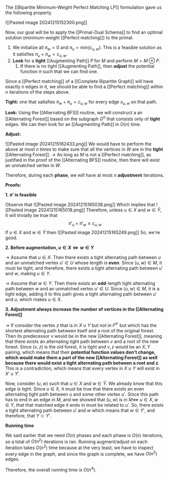 The [[Bipartite Minimum-Weight Perfect Matching LP]] formulation gave us the following property

![[Pasted image 20241215152300.png]]

Now, our goal will be to apply the [[Primal-Dual Schema]] to find an optimal solution (minimum-weight [[Perfect matching]]) to the primal.

1. We initialize all $\pi_{w} = 0$ and $\pi_{u} = min(c_{u,w})$. This is a feasible solution as it satisfies $\pi_{u} + \pi_{w} = c_{u, w}$. 
2. **Look** for a **tight** [[Augmenting Path]] $P$ for $M$ and perform $M = M \oplus P$. 
	1. If there is no tight [[Augmenting Path]], then **adjust** the potential function $\pi$ such that we can find one.

Since a [[Perfect matching]] of a [[Complete Bipartite Graph]] will have exactly $n$ edges in it, we should be able to find a [[Perfect matching]] within $n$ iterations of the steps above.

**Tight:** one that satisfies $\pi_{w} + \pi_{u} = c_{u, w}$ for every edge $x_{u,w}$ on that path. 

**Look:** Using the [[Alternating BFS]] routine, we will construct a an [[Alternating Forest]] based on the subgraph $G^\pi$ that consists only of **tight** edges. We can then look for an [[Augmenting Path]] in $O(n)$ time.

**Adjust:**

![[Pasted image 20241215162433.png]]
We would have to perform the above at most $n$ times to make sure that all the vertices in $W$ are in the **tight** [[Alternating Forest]]. 
	$\rightarrow$ As long as $M$ is not a [[Perfect matching]], as justified in the proof of the [[Alternating BFS]] routine, then there will exist an unmatched vertex in $W$. 

Therefore, during each **phase**, we will have at most $n$ **adjustment** iterations.

**Proofs:**

**1. $\pi'$ is feasible**

Observe that 
![[Pasted image 20241215165038.png]]
Which implies that 
![[Pasted image 20241215165018.png]]
Therefore, unless $u \in X$ and $w \in \bar{Y}$, it will trivially be true that 
$$\pi'_{u} + \pi'_{w} \leq c_{u,w}$$
If $u \in X$ and $w \in \bar{Y}$ then
![[Pasted image 20241215165249.png]]
So, we're good.

**2. Before augmentation, $u \in X \iff w \in Y$**

$\rightarrow$ Assume that $u \in X$. Then there exists a tight alternating path between $u$ and an unmatched vertex $u' \in U$ whose length is **even**. Since $(u,w) \in M$, it must be tight, and therefore, there exists a tight alternating path between $u'$ and $w$, making $u \in Y$. 

$\rightarrow$ Assume that $w \in Y$. Then there exists an **odd**-length tight alternating path between $w$ and an unmatched vertex $u' \in U$. Since $(u, w) \in M$, it is a tight edge, adding it to this path gives a tight alternating path between $u'$ and $u$, which makes $u \in X$. 

**3. Adjustment always increase the number of vertices in the [[Alternating Forest]]**

$\rightarrow$ If consider the vertex $z$ that is in $X \cup Y$ but not in $F^{\pi'}$ but which has the shortest alternating path between itself and a root of the original forest. Then its predecessor $v$ would be in the new [[Alternating Forest]], meaning that there exists an alternating tight path between $v$ and a root of the new forest. Since $(v,z)$ is the old forest, it is tight and $v,z$ would be an $X,Y$ pairing, which means that their **potential function values don't change, which would make them a part of the new [[Alternating Forest]] as well because there would exist a tight alternating path between a root and $z$**. This is a contradiction, which means that every vertex in $X \cup Y$ will exist in $X' \cup Y'$. 

Now, consider $(u,w)$ such that $u \in X$ and $w \in \bar{Y}$. We already know that this edge is tight. Since $u \in X$, it must be true that there exists an even alternating tight path between $u$ and some other vertex $u'$. Since this path has to end in an edge in $M$, and we showed that $(u,w)$ is in $M \iff$ $u \in X, w\in Y$, that that matched edge it ends in must be related to $u'$. So, there exists a tight alternating path between $u'$ and $w$ which means that $w \in Y'$, and therefore, that $Y \subset Y'$. 

**Running time**

We said earlier that we need $O(n)$ phases and each phase is $O(n)$ iterations, so a total of $O(n^2)$ iterations is ran. Running augment/adjust on each iteration takes $O(n^2)$ time because at the very least, we have to inspect every edge in the graph, and since the graph is complete, we have $O(n^2)$ edges.

Therefore, the overall running time is $O(n^4)$. 


